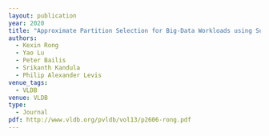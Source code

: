 ```yaml
---
layout: publication
year: 2020
title: "Approximate Partition Selection for Big-Data Workloads using Summary Statistics"
authors:
  - Kexin Rong
  - Yao Lu
  - Peter Bailis
  - Srikanth Kandula
  - Philip Alexander Levis
venue_tags:
  - VLDB
venue: VLDB
type:
  - Journal
pdf: http://www.vldb.org/pvldb/vol13/p2606-rong.pdf
---
```

